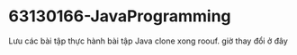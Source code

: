 # 63130166-JavaProgramming
Lưu các bài tập thực hành bài tập Java
clone xong roouf. giờ thay đổi ở đây
